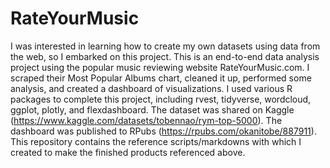 # RateYourMusic
I was interested in learning how to create my own datasets using data from the web, so I embarked on this project.
This is an end-to-end data analysis project using the popular music reviewing website RateYourMusic.com.
I scraped their Most Popular Albums chart, cleaned it up, performed some analysis, and created a dashboard of visualizations.
I used various R packages to complete this project, including rvest, tidyverse, wordcloud, ggplot, plotly, and flexdashboard.
The dataset was shared on Kaggle (https://www.kaggle.com/datasets/tobennao/rym-top-5000).
The dashboard was published to RPubs (https://rpubs.com/okanitobe/887911).
This repository contains the reference scripts/markdowns with which I created to make the finished products referenced above.
